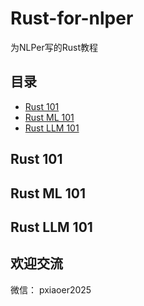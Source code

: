 # Rust-for-nlper

为NLPer写的Rust教程


## 目录

- [Rust 101](./Rust101/README.md)
- [Rust ML 101](./ML101/README.md)
- [Rust LLM 101](./LLM101/README.md)



## Rust 101



## Rust ML 101



## Rust LLM 101



## 欢迎交流

微信： pxiaoer2025